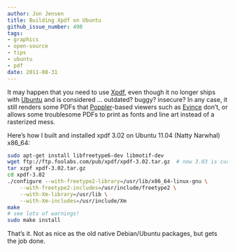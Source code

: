 ```yaml
---
author: Jon Jensen
title: Building Xpdf on Ubuntu
github_issue_number: 490
tags:
- graphics
- open-source
- tips
- ubuntu
- pdf
date: 2011-08-31
---
```


It may happen that you need to use [Xpdf](https://www.xpdfreader.com/), even though it no longer ships with [Ubuntu](https://www.ubuntu.com/) and is considered ... outdated? buggy? insecure? In any case, it still renders some PDFs that [Poppler](https://poppler.freedesktop.org/)-based viewers such as [Evince](https://wiki.gnome.org/Apps/Evince) don’t, or allows some troublesome PDFs to print as fonts and line art instead of a rasterized mess.

Here’s how I built and installed xpdf 3.02 on Ubuntu 11.04 (Natty Narwhal) x86_64:

```bash
sudo apt-get install libfreetype6-dev libmotif-dev
wget ftp://ftp.foolabs.com/pub/xpdf/xpdf-3.02.tar.gz  # now 3.03 is current
tar xzpf xpdf-3.02.tar.gz
cd xpdf-3.02
./configure --with-freetype2-library=/usr/lib/x86_64-linux-gnu \
    --with-freetype2-includes=/usr/include/freetype2 \
    --with-Xm-library=/usr/lib \
    --with-Xm-includes=/usr/include/Xm
make
# see lots of warnings!
sudo make install
```

That’s it. Not as nice as the old native Debian/Ubuntu packages, but gets the job done.
